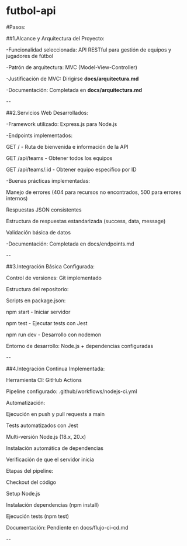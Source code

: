 # futbol-api

#Pasos:

##1.Alcance y Arquitectura del Proyecto:

-Funcionalidad seleccionada: API RESTful para gestión de equipos y jugadores de fútbol

-Patrón de arquitectura: MVC (Model-View-Controller)

-Justificación de MVC: Dirigirse **docs/arquitectura.md**

-Documentación: Completada en **docs/arquitectura.md**

--

##2.Servicios Web Desarrollados:

-Framework utilizado: Express.js para Node.js

-Endpoints implementados:

GET / - Ruta de bienvenida e información de la API

GET /api/teams - Obtener todos los equipos

GET /api/teams/:id - Obtener equipo específico por ID

-Buenas prácticas implementadas:

Manejo de errores (404 para recursos no encontrados, 500 para errores internos)

Respuestas JSON consistentes

Estructura de respuestas estandarizada (success, data, message)

Validación básica de datos

-Documentación: Completada en docs/endpoints.md

--

##3.Integración Básica Configurada:

Control de versiones: Git implementado

Estructura del repositorio:

Scripts en package.json:

npm start - Iniciar servidor

npm test - Ejecutar tests con Jest

npm run dev - Desarrollo con nodemon

Entorno de desarrollo: Node.js + dependencias configuradas

--

##4.Integración Continua Implementada:

Herramienta CI: GitHub Actions

Pipeline configurado: .github/workflows/nodejs-ci.yml

Automatización:

Ejecución en push y pull requests a main

Tests automatizados con Jest

Multi-versión Node.js (18.x, 20.x)

Instalación automática de dependencias

Verificación de que el servidor inicia

Etapas del pipeline:

Checkout del código

Setup Node.js

Instalación dependencias (npm install)

Ejecución tests (npm test)

Documentación: Pendiente en docs/flujo-ci-cd.md

--

